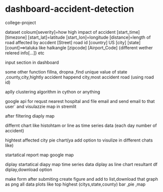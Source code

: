 # dashboard-accident-detection
college-project

dataset 
coloum[severity]=how high impact of accident
       [start_time]
       [timezone]
       [start_lat]=latitude
       [start_lon]=longitude
       [distance]=length of road affected by accdent
       [Street] road id
       [country] US
       [city]
       [state]
       [count]==>taluka like halkangle
       [zipcode]
       [Airport_Code]
       {different wether relered info[...]}
       etc

input section in dashboard
<!-- filter on start time and end local time -->
<!-- state ,city,country -->



some other function 
fillna, dropna ,find unique value of state ,county,city,hightly accident happend city,most accident road (using road id)  

<!-- wether condition  -->

aplly clustering algorithm in cython or anything 

google api for requst nearest hospital and file email and send email to that user` and visulazzie map in stremlit 


<!-- chart -->
after filtering diaply map

differnt chart like histohtam or line as time series data (each day number of accident)

hightest affected city pie chart(ya add option to visulize in different chats like) 

<!-- in dasgboard page -->
startatical report 
map
google map 




<!-- on dashboard main page  -->
diplay startatical
diapy map
time series data diplay as line chart
resultant df diplay,download option


<!-- maike one page like (xyz) -->
make form after submiting create figure and add to list,download that graph as png 
all data plots like 
top highest (citys,state,county) bar ,pie ,map

<!-- custum algorithm page -->


<!-- google map like if api is genrated  -->